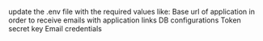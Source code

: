 update the .env file with the required values like:
Base url of application in order to receive emails with application links
DB configurations
Token secret key
Email credentials